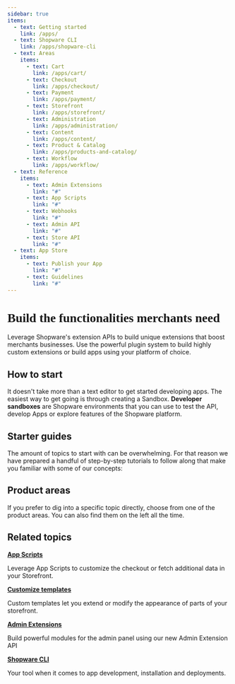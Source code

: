 ```yaml
---
sidebar: true
items:
  - text: Getting started
    link: /apps/
  - text: Shopware CLI
    link: /apps/shopware-cli
  - text: Areas
    items:
      - text: Cart
        link: /apps/cart/
      - text: Checkout
        link: /apps/checkout/
      - text: Payment
        link: /apps/payment/
      - text: Storefront
        link: /apps/storefront/
      - text: Administration
        link: /apps/administration/
      - text: Content
        link: /apps/content/
      - text: Product & Catalog
        link: /apps/products-and-catalog/
      - text: Workflow
        link: /apps/workflow/
  - text: Reference
    items:
      - text: Admin Extensions
        link: "#"
      - text: App Scripts
        link: "#"
      - text: Webhooks
        link: "#"
      - text: Admin API
        link: "#"
      - text: Store API
        link: "#"
  - text: App Store
    items:
      - text: Publish your App
        link: "#"
      - text: Guidelines
        link: "#"
---
```


<h1 class="accent font-black" style="font-weight: 900; font-family: 'Poppins';">Build the functionalities merchants need</h1>

Leverage Shopware's extension APIs to build unique extensions that boost merchants businesses. Use the powerful plugin system to build highly custom extensions or build apps using your platform of choice.

## How to start

It doesn't take more than a text editor to get started developing apps. The easiest way to get going is through creating a Sandbox. **Developer sandboxes** are Shopware environments that you can use to test the API, develop Apps or explore features of the Shopware platform.

<!-- <a href="../create-demo" target="_blank"><button class="p-3 bg-#189eff rounded-md text-white text-14px block mx-auto"> Create a Developer Sandbox</button></a> -->

<RegistrationForm collapsed="collapsed"/>

## Starter guides

The amount of topics to start with can be overwhelming. For that reason we have prepared a handful of step-by-step tutorials to follow along that make you familiar with some of our concepts:

<PageRef page="https://developer.shopware.com/docs/guides/plugins/apps/starter/add-api-endpoint" title="Create a custom API endpoint" sub="Shows you how to extend the API with a custom defined endpoint" />

<PageRef page="https://developer.shopware.com/docs/guides/plugins/apps/starter/product-translator" title="Extend the Admin UI" sub="Extend the Admin panel by adding some custom content to a module" />

<PageRef page="https://developer.shopware.com/docs/guides/plugins/apps/starter/product-translator" title="Create a new storefront theme" sub="Override the default storefront theme by adding custom templates and styles" />

## Product areas

If you prefer to dig into a specific topic directly, choose from one of the product areas. You can also find them on the left all the time.

<PageRef page="./checkout/" title="Checkout" sub="Apply discounts, price calculations or control shipping method availabilities" />
<PageRef page="./payment/" title="Payment" sub="Handle payments from different gateways or process refunds" />
<PageRef page="./storefront/" title="Storefront" sub="Build extensions or themes for the customer storefront using templates or custom styles" />
<PageRef page="./flow-builder/" title="Flow Builder" sub="Add custom actions that for third party integrations or automate processes" />
<PageRef page="./custom-data/" title="Custom Data" sub="Store custom data, entites or relationships in your Shopware store" />
<PageRef page="./configuration/" title="Configuration" sub="Add configuration options to allow users to control your App's behavior" />
<PageRef page="./administration/" title="Administration" sub="Explore the possibilities of custom admin modules or extensions" />

## Related topics

<div class="grid grid-cols-2 gap-4">

<div class="bg-gray-100 dark:bg-gray-800 hover:shadow-lg rounded-md p-5 text-sm ">

**[App Scripts](#)**

Leverage App Scripts to customize the checkout or fetch additional data in your Storefront.

</div>
<div class="bg-gray-100 dark:bg-gray-800 hover:shadow-lg rounded-md p-5 text-sm ">

**[Customize templates](#)**

Custom templates let you extend or modify the appearance of parts of your storefront.

</div>
<div class="bg-gray-100 dark:bg-gray-800 hover:shadow-lg rounded-md p-5 text-sm ">

**[Admin Extensions](#)**

Build powerful modules for the admin panel using our new Admin Extension API

</div>
<div class="bg-gray-100 dark:bg-gray-800 hover:shadow-lg rounded-md p-5 text-sm ">

**[Shopware CLI](#)**

Your tool when it comes to app development, installation and deployments.

</div>

</div>